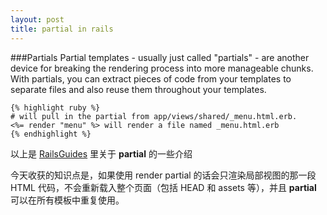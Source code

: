 ```yaml
---
layout: post
title: partial in rails
---
```



###Partials
Partial templates - usually just called "partials" - are another device for breaking the rendering process into more manageable chunks. With partials, you can extract pieces of code from your templates to separate files and also reuse them throughout your templates.

  <!--break-->

	{% highlight ruby %}
	# will pull in the partial from app/views/shared/_menu.html.erb.
	<%= render "menu" %> will render a file named _menu.html.erb
	{% endhighlight %}


以上是 [RailsGuides](http://guides.rubyonrails.org/action_view_overview.html#partials) 里关于 **partial** 的一些介绍

今天收获的知识点是，如果使用 render partial 的话会只渲染局部视图的那一段 HTML 代码，不会重新载入整个页面（包括 HEAD 和 assets 等），并且 **partial** 可以在所有模板中重复使用。

